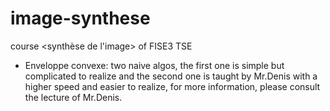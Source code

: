 # image-synthese
course &lt;synthèse de l'image> of FISE3 TSE

* Enveloppe convexe: two naive algos, the first one is simple but complicated to realize and the second one is taught by Mr.Denis with a higher speed and easier to realize, for more information, please consult the lecture of Mr.Denis.
